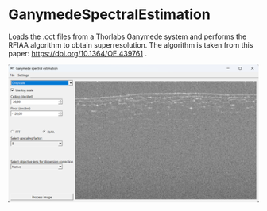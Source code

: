 # GanymedeSpectralEstimation
Loads the .oct files from a Thorlabs Ganymede system and performs the RFIAA algorithm to obtain superresolution. The algorithm is taken from this paper: https://doi.org/10.1364/OE.439761 .

![image](docs/Screenshot.png)
